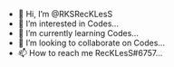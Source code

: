 - 👋 Hi, I’m @RKSRecKLesS
- 👀 I’m interested in Codes...
- 🌱 I’m currently learning Codes...
- 💞️ I’m looking to collaborate on Codes...
- 📫 How to reach me RecKLesS#6757...

<!---
RKSRecKLesS/RKSRecKLesS is a ✨ special ✨ repository because its `README.md` (this file) appears on your GitHub profile.
You can click the Preview link to take a look at your changes.
--->
